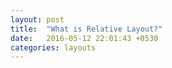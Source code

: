 ```yaml
---
layout: post
title:  "What is Relative Layout?"
date:   2016-05-12 22:01:43 +0530
categories: layouts
---
```

